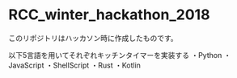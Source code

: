 # RCC_winter_hackathon_2018
このリポジトリはハッカソン時に作成したものです。

以下5言語を用いてそれぞれキッチンタイマーを実装する
・Python
・JavaScript
・ShellScript
・Rust
・Kotlin
